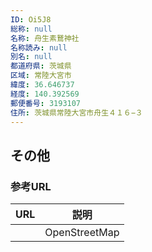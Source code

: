 ```yaml
---
ID: Oi5J8
総称: null
名称: 舟生素鵞神社
名称読み: null
別名: null
都道府県: 茨城県
区域: 常陸大宮市
緯度: 36.646737
経度: 140.392569
郵便番号: 3193107
住所: 茨城県常陸大宮市舟生４１６−３
---
```


## その他

### 参考URL

| URL | 説明          |
| --- | ------------- |
|     | OpenStreetMap |

